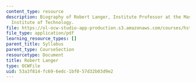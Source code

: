 ```yaml
---
content_type: resource
description: Biography of Robert Langer, Institute Professor at the Massachusetts
  Institute of Technology.
file: https://ol-ocw-studio-app-production.s3.amazonaws.com/courses/hst-939-designing-and-sustaining-technology-innovation-for-global-health-practice-spring-2008/53a3f814fc696edc1bf057d32b03d9e2_robert_bio.pdf
file_type: application/pdf
learning_resource_types: []
parent_title: Syllabus
parent_type: CourseSection
resourcetype: Document
title: Robert Langer
type: OCWFile
uid: 53a3f814-fc69-6edc-1bf0-57d32b03d9e2
---
```

